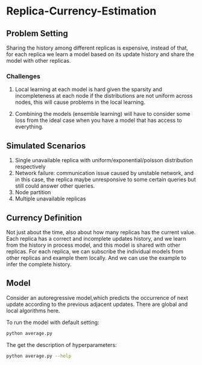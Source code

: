 # Replica-Currency-Estimation

## Problem Setting

Sharing the history among different replicas is expensive, instead of that, for each replica we learn a model based on its update history and share the model with other replicas.

### Challenges

1) Local learning at each model is hard given the sparsity and incompleteness at each node if the distributions are not uniform across nodes, this will cause problems in the local learning. 

2) Combining the models (ensemble learning) will have to consider some loss from the ideal case when you have a model that has access to everything. 

## Simulated Scenarios

1. Single unavailable replica with uniform/exponential/poisson distribution respectively
2. Network failure: communication issue caused by unstable network, and in this case, the replica maybe unresponsive to some certain queries but still could answer other queries.
3. Node partition
4. Multiple unavailable replicas

## Currency Definition

Not just about the time, also about how many replicas has the current value. Each replica has a correct and incomplete updates history,
and we learn from the history in process model, and this model is shared with other replicas. For each replica, we can subscribe the individual models from other replicas and example them locally. And we can use the example to infer the complete history.

## Model

Consider an autoregressive model,which predicts the occurrence
of next update according to the previous adjacent
updates. There are global and local algorithms here.

To run the model with default setting:
```bash
python average.py
```

The get the description of hyperparameters:
```bash
python average.py --help
```